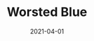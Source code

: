 ---
description: "Pattern%3A%20Worsted%20%7C%20Color%3A%20Blue%20%7C%20Width%3A%2054%u201D%20%7C%20Content%3A%2068%25%20Polyester%2C%2029%25%20Viscose%2C%203%25%20Cotton%20%7C%20Abrasion%3A%2050%2C000%20Double%20Rubs%20-%20Wyzenbeek%20Method%20%7C%20Repeat%3A%20n/a%20%7C%20Finish%3A%20INCASE%20by%20CRYPTON%20%7C%20Flammability%3A%20NFPA%20260%2C%20UFAC%20Class%201%2C%20CAL%20117%20%7C%20Applications%3A%20Contract%20/%20Hospitality%2C%20Residential%20%7C%20"
tags: 
  - "Lark Fontaine"
  - "Worsted"
  - "Textiles"
image_primary: "img/WorstedBlue_large.jpg"
href: "https://www.larkfontaine.com/collections/textiles/products/worsted-blue"
designer: "Lark Fontaine"
title: "Worsted Blue"
category: "Textiles"
subtitle: ""
manufacturer: "Lark Fontaine"
slug: "/manufacturers/lark-fontaine/textiles/lark-fontaine-worsted-blue"
date: "2021-04-01"
---